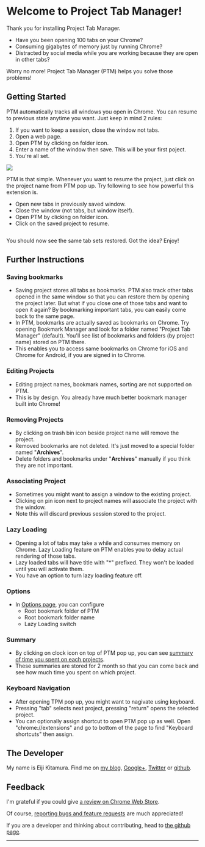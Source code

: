 # Welcome to Project Tab Manager!

Thank you for installing Project Tab Manager.

- Have you been opening 100 tabs on your Chrome?
- Consuming gigabytes of memory just by running Chrome?
- Distracted by social media while you are working because they are open in other tabs?

Worry no more! Project Tab Manager (PTM) helps you solve those problems!

## Getting Started
PTM automatically tracks all windows you open in Chrome. You can resume to previous state anytime you want. Just keep in mind 2 rules:</p>

1. If you want to keep a session, close the window not tabs.
2. Open a web page.
3. Open PTM by clicking on folder icon.
4. Enter a name of the window then save. This will be your first poject.
5. You're all set.

![](img/assets/new_project.png)

PTM is that simple. Whenever you want to resume the project, just click on the project name from PTM pop up. Try following to see how powerful this extension is.

- Open new tabs in previously saved window.
- Close the window (not tabs, but window itself).
- Open PTM by clicking on folder icon.
- Click on the saved project to resume.

<img src="img/assets/saved_project.png" alt="">

You should now see the same tab sets restored. Got the idea? Enjoy!

## Further Instructions
### Saving bookmarks
- Saving project stores all tabs as bookmarks. PTM also track other tabs opened in the same window so that you can restore them by opening the project later. But what if you close one of those tabs and want to open it again? By bookmarking important tabs, you can easily come back to the same page.
- In PTM, bookmarks are actually saved as bookmarks on Chrome. Try opening Bookmark Manager and look for a folder named "Project Tab Manager" (default). You'll see list of bookmarks and folders (by project name) stored on PTM there.
- This enables you to access same bookmarks on Chrome for iOS and Chrome for Android, if you are signed in to Chrome.

### Editing Projects
- Editing project names, bookmark names, sorting are not supported on PTM.
- This is by design. You already have much better bookmark manager built into Chrome!

### Removing Projects
- By clicking on trash bin icon beside project name will remove the project.
- Removed bookmarks are not deleted. It's just moved to a special folder named "__Archives__".
- Delete folders and bookmarks under "__Archives__" manually if you think they are not important.

### Associating Project
- Sometimes you might want to assign a window to the existing project.
- Clicking on pin icon next to project names will associate the project with the window.
- Note this will discard previous session stored to the project.

### Lazy Loading
- Opening a lot of tabs may take a while and consumes memory on Chrome. Lazy Loading feature on PTM enables you to delay actual rendering of those tabs.
- Lazy loaded tabs will have title with "*" prefixed. They won't be loaded until you will activate them.
- You have an option to turn lazy loading feature off.

### Options
- In <a href="#/options">Options page</a>, you can configure
    - Root bookmark folder of PTM
    - Root bookmark folder name
    - Lazy Loading switch

### Summary
- By clicking on clock icon on top of PTM pop up, you can see <a href="#/summary">summary of time you spent on each projects</a>.
- These summaries are stored for 2 month so that you can come back and see how much time you spent on which project.

### Keyboard Navigation

- After opening TPM pop up, you might want to nagivate using keyboard.
- Pressing "tab" selects next project, pressing "return" opens the selected project.
- You can optionally assign shortcut to open PTM pop up as well. Open "chrome://extensions" and go to bottom of the page to find "Keyboard shortcuts" then assign.

## The Developer
My name is Eiji Kitamura. Find me on [my blog](http://blog.agektmr.com), [Google+](http://google.com/+agektmr), [Twitter](http://twitter.com/agektmr) or [github](https://github.com/agektmr).

## Feedback
I'm grateful if you could give [a review on Chrome Web Store](https://chrome.google.com/webstore/support/iapdnheekciiecjijobcglkcgeckpoia).

Of course, [reporting bugs and feature requests](https://chrome.google.com/webstore/detail/project-tab-manager/iapdnheekciiecjijobcglkcgeckpoia/details) are much appreciated!

If you are a developer and thinking about contributing, head to [the github page](https://github.com/agektmr/ProjectTabManager).

----